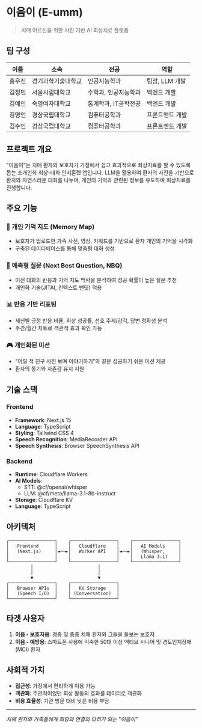 # 이음이 (E-umm)

> 치매 어르신을 위한 사진 기반 AI 회상치료 플랫폼

## 팀 구성

| 이름 | 소속 | 전공 | 역할 |
|------|------|------|------|
| 홍우진 | 경기과학기술대학교 | 인공지능학과 | 팀장, LLM 개발 |
| 김정민 | 서울시립대학교 | 수학과, 인공지능학과 | 백엔드 개발 |
| 김예인 | 숙명여자대학교 | 통계학과, IT공학전공 | 백엔드 개발 |
| 김영언 | 경상국립대학교 | 컴퓨터공학과 | 프론트엔드 개발 |
| 김수인 | 경상국립대학교 | 컴퓨터공학과 | 프론트엔드 개발 |

## 프로젝트 개요

"이음이"는 치매 환자와 보호자가 가정에서 쉽고 효과적으로 회상치료를 할 수 있도록 돕는 초개인화 회상-대화 인지훈련 앱입니다. LLM을 활용하여 환자의 사진을 기반으로 환자와 자연스러운 대화를 나누며, 개인의 기억과 관련된 정보를 유도하여 회상치료를 진행합니다.

## 주요 기능

### 🧠 개인 기억 지도 (Memory Map)
- 보호자가 업로드한 가족 사진, 영상, 키워드를 기반으로 환자 개인의 기억을 시각화
- 구축된 데이터베이스를 통해 맞춤형 대화 생성

### 🎯 예측형 질문 (Next Best Question, NBQ)
- 이전 대화의 반응과 기억 지도 맥락을 분석하여 성공 확률이 높은 질문 추천
- 개인화 기술(JITAI, 컨텍스트 밴딧) 적용

### 📊 반응 기반 리포팅
- 세션별 긍정 반응 비율, 회상 성공률, 선호 주제/감각, 답변 정확성 분석
- 주간/월간 차트로 객관적 효과 확인 가능

### 🎮 개인화된 미션
- "어릴 적 친구 사진 보며 이야기하기"와 같은 성공하기 쉬운 미션 제공
- 환자의 동기와 자존감 유지 지원

## 기술 스택

### Frontend
- **Framework**: Next.js 15
- **Language**: TypeScript
- **Styling**: Tailwind CSS 4
- **Speech Recognition**: MediaRecorder API
- **Speech Synthesis**: Browser SpeechSynthesis API

### Backend
- **Runtime**: Cloudflare Workers
- **AI Models**:
  - STT: @cf/openai/whisper
  - LLM: @cf/meta/llama-3.1-8b-instruct
- **Storage**: Cloudflare KV
- **Language**: TypeScript

## 아키텍처

```
┌─────────────────┐    ┌─────────────────┐    ┌─────────────────┐
│   Frontend      │    │   Cloudflare    │    │   AI Models     │
│   (Next.js)     │◄──►│   Worker API    │◄──►│   (Whisper,     │
│                 │    │                 │    │   Llama 3.1)    │
└─────────────────┘    └─────────────────┘    └─────────────────┘
         │                        │
         │                        │
         ▼                        ▼
┌─────────────────┐    ┌─────────────────┐
│   Browser APIs  │    │   KV Storage    │
│   (Speech I/O)  │    │ (Conversation)  │
└─────────────────┘    └─────────────────┘
```


## 타겟 사용자

1. **이음 - 보호자용**: 경증 및 중증 치매 환자와 그들을 돌보는 보호자
2. **이음 - 예방용**: 스마트폰 사용에 익숙한 50대 이상 액티브 시니어 및 경도인지장애(MCI) 환자

## 사회적 가치

- **접근성**: 가정에서 편리하게 이용 가능
- **객관화**: 주관적이었던 회상 활동의 효과를 데이터로 객관화
- **비용 효율성**: 기관 방문 대비 낮은 비용 부담

---

*치매 환자와 가족들에게 희망과 연결의 다리가 되는 "이음이"*
